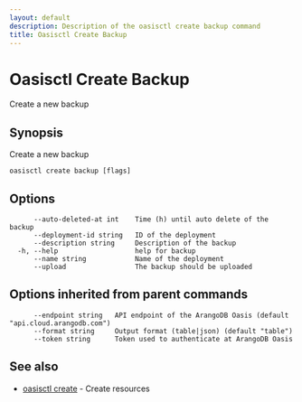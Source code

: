 ```yaml
---
layout: default
description: Description of the oasisctl create backup command
title: Oasisctl Create Backup
---
```

# Oasisctl Create Backup

Create a new backup

## Synopsis

Create a new backup

```
oasisctl create backup [flags]
```

## Options

```
      --auto-deleted-at int    Time (h) until auto delete of the backup
      --deployment-id string   ID of the deployment
      --description string     Description of the backup
  -h, --help                   help for backup
      --name string            Name of the deployment
      --upload                 The backup should be uploaded
```

## Options inherited from parent commands

```
      --endpoint string   API endpoint of the ArangoDB Oasis (default "api.cloud.arangodb.com")
      --format string     Output format (table|json) (default "table")
      --token string      Token used to authenticate at ArangoDB Oasis
```

## See also

* [oasisctl create](oasisctl_create.md)	 - Create resources

